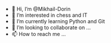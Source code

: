 - 👋 Hi, I’m @Mikhail-Dorin
- 👀 I’m interested in chess and IT
- 🌱 I’m currently learning Python and Git
- 💞️ I’m looking to collaborate on ...
- 📫 How to reach me ...

<!---
Mikhail-Dorin/Mikhail-Dorin is a ✨ special ✨ repository because its `README.md` (this file) appears on your GitHub profile.
You can click the Preview link to take a look at your changes.
--->
